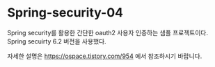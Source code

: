# Spring-security-04

Spring security를 활용한 간단한 oauth2 사용자 인증하는 샘플 프로젝트이다.
Spring secuirty 6.2 버전을 사용했다.

자세한 설명은 https://ospace.tistory.com/954 에서 참조하시기 바랍니다.
